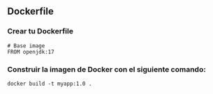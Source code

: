 ## Dockerfile

### Crear tu Dockerfile
```
# Base image
FROM openjdk:17
```

### Construir la imagen de Docker con el siguiente comando:
```
docker build -t myapp:1.0 .
```

###
```
```